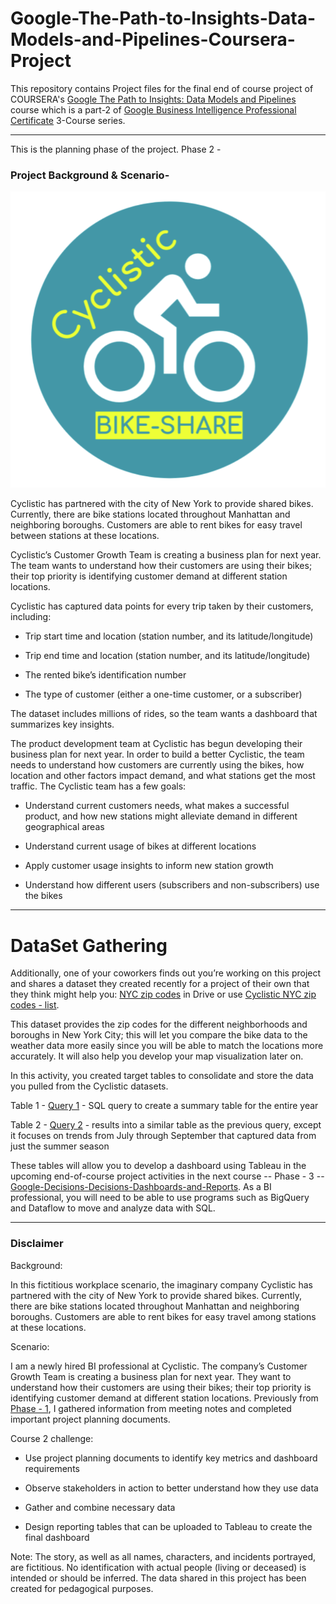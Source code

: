 # Google-The-Path-to-Insights-Data-Models-and-Pipelines-Coursera-Project

This repository contains Project files for the final end of course project of COURSERA's [Google The Path to Insights: Data Models and Pipelines](https://www.coursera.org/learn/the-path-to-insights-data-models-and-pipelines) course which is a part-2 of [Google Business Intelligence Professional Certificate](https://www.coursera.org/professional-certificates/google-business-intelligence) 3-Course series.

---

This is the planning phase of the project. Phase 2 - 

### Project Background & Scenario- 

![Cyclistic](https://github.com/jivaniyash/Google-The-Path-to-Insights-Data-Models-and-Pipelines-Coursera-Project/blob/main/_images/_Cyclistic.png)

Cyclistic has partnered with the city of New York to provide shared bikes. Currently, there are bike stations located throughout Manhattan and neighboring boroughs. Customers are able to rent bikes for easy travel between stations at these locations.

Cyclistic’s Customer Growth Team is creating a business plan for next year. The team wants to understand how their customers are using their bikes; their top priority is identifying customer demand at different station locations.

Cyclistic has captured data points for every trip taken by their customers, including:

- Trip start time and location (station number, and its latitude/longitude)

- Trip end time and location (station number, and its latitude/longitude)

- The rented bike’s identification number

- The type of customer (either a one-time customer, or a subscriber)

The dataset includes millions of rides, so the team wants a dashboard that summarizes key insights. 

The product development team at Cyclistic has begun developing their business plan for next year. In order to build a better Cyclistic, the team needs to understand how customers are currently using the bikes, how location and other factors impact demand, and what stations get the most traffic. The Cyclistic team has a few goals:

- Understand current customers needs, what makes a successful product, and how new stations might alleviate demand in different geographical areas

- Understand current usage of bikes at different locations 

- Apply customer usage insights to inform new station growth

- Understand how different users (subscribers and non-subscribers) use the bikes

---

# DataSet Gathering




Additionally, one of your coworkers finds out you’re working on this project and shares a dataset they created recently for a project of their own that they think might help you: [NYC zip codes](https://docs.google.com/spreadsheets/d/1IIbH-GM3tdmM5tl56PHhqI7xxCzqaBCU0ylItxk_sy0/template/preview#gid=806359255) in Drive or use [Cyclistic NYC zip codes - list](https://github.com/jivaniyash/Google-The-Path-to-Insights-Data-Models-and-Pipelines-Coursera-Project/blob/main/Cyclistic%20NYC%20zip%20codes%20-%20list.csv).

This dataset provides the zip codes for the different neighborhoods and boroughs in New York City; this will let you compare the bike data to the weather data more easily since you will be able to match the locations more accurately. It will also help you develop your map visualization later on.  

In this activity, you created target tables to consolidate and store the data you pulled from the Cyclistic datasets. 

Table 1 - [Query 1](https://github.com/jivaniyash/Google-The-Path-to-Insights-Data-Models-and-Pipelines-Coursera-Project/blob/main/SQL_BigQuery.sql) - SQL query to create a summary table for the entire year

Table 2 - [Query 2](https://github.com/jivaniyash/Google-The-Path-to-Insights-Data-Models-and-Pipelines-Coursera-Project/blob/main/SQL_BigQuery.sql) - results into a similar table as the previous query, except it focuses on trends from July through September that captured data from just the summer season

These tables will allow you to develop a dashboard using Tableau in the upcoming end-of-course project activities in the next course -- Phase - 3 -- [Google-Decisions-Decisions-Dashboards-and-Reports](). As a BI professional, you will need to be able to use programs such as BigQuery and Dataflow to move and analyze data with SQL. 

---

### Disclaimer 
Background: 

In this fictitious workplace scenario, the imaginary company Cyclistic has partnered with the city of New York to provide shared bikes. Currently, there are bike stations located throughout Manhattan and neighboring boroughs. Customers are able to rent bikes for easy travel among stations at these locations. 

Scenario:

I am a newly hired BI professional at Cyclistic. The company’s Customer Growth Team is creating a business plan for next year. They want to understand how their customers are using their bikes; their top priority is identifying customer demand at different station locations. Previously from [Phase - 1](https://github.com/jivaniyash/Google-Foundations-of-Business-Intelligence-Coursera-Project), I gathered information from meeting notes and completed important project planning documents. 

Course 2 challenge:

- Use project planning documents to identify key metrics and dashboard requirements

- Observe stakeholders in action to better understand how they use data

- Gather and combine necessary data

- Design reporting tables that can be uploaded to Tableau to create the final dashboard

Note: The story, as well as all names, characters, and incidents portrayed, are fictitious. No identification with actual people (living or deceased) is intended or should be inferred. The data shared in this project has been created for pedagogical purposes.